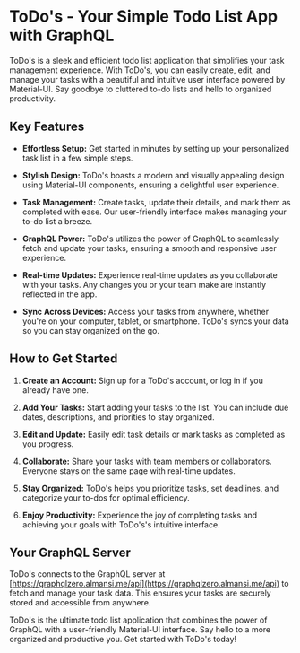 # ToDo's - Your Simple Todo List App with GraphQL

ToDo's is a sleek and efficient todo list application that simplifies your task management experience. With ToDo's, you can easily create, edit, and manage your tasks with a beautiful and intuitive user interface powered by Material-UI. Say goodbye to cluttered to-do lists and hello to organized productivity.

## Key Features

- **Effortless Setup:** Get started in minutes by setting up your personalized task list in a few simple steps.

- **Stylish Design:** ToDo's boasts a modern and visually appealing design using Material-UI components, ensuring a delightful user experience.

- **Task Management:** Create tasks, update their details, and mark them as completed with ease. Our user-friendly interface makes managing your to-do list a breeze.

- **GraphQL Power:** ToDo's utilizes the power of GraphQL to seamlessly fetch and update your tasks, ensuring a smooth and responsive user experience.

- **Real-time Updates:** Experience real-time updates as you collaborate with your tasks. Any changes you or your team make are instantly reflected in the app.

- **Sync Across Devices:** Access your tasks from anywhere, whether you're on your computer, tablet, or smartphone. ToDo's syncs your data so you can stay organized on the go.

## How to Get Started

1. **Create an Account:** Sign up for a ToDo's account, or log in if you already have one.

2. **Add Your Tasks:** Start adding your tasks to the list. You can include due dates, descriptions, and priorities to stay organized.

3. **Edit and Update:** Easily edit task details or mark tasks as completed as you progress.

4. **Collaborate:** Share your tasks with team members or collaborators. Everyone stays on the same page with real-time updates.

5. **Stay Organized:** ToDo's helps you prioritize tasks, set deadlines, and categorize your to-dos for optimal efficiency.

6. **Enjoy Productivity:** Experience the joy of completing tasks and achieving your goals with ToDo's's intuitive interface.

## Your GraphQL Server

ToDo's connects to the GraphQL server at [https://graphqlzero.almansi.me/api](https://graphqlzero.almansi.me/api) to fetch and manage your task data. This ensures your tasks are securely stored and accessible from anywhere.

ToDo's is the ultimate todo list application that combines the power of GraphQL with a user-friendly Material-UI interface. Say hello to a more organized and productive you. Get started with ToDo's today!
